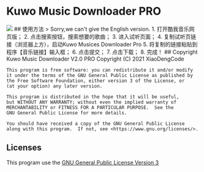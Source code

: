 # Kuwo Music Downloader PRO
<img src="https://g.itcraft.tk/img/logo.png" />
## 使用方法
> Sorry,we can't give the English version.
1. 打开酷我音乐网页版；
2. 点击搜索按钮，搜索想要的歌曲；
3. 进入试听页面；
4. 复制试听页链接（浏览器上方），启动Kuwo Musices Downloader Pro
5. 将复制的链接粘贴到程序【音乐链接】输入框；
6. 点击提交； 
7. 点击下载；
8. 完成！
## Copyright
Kuwo Music Downloader V2.0 PRO
Copyright (C) 2021  XiaoDengCode

    This program is free software: you can redistribute it and/or modify
    it under the terms of the GNU General Public License as published by
    the Free Software Foundation, either version 3 of the License, or
    (at your option) any later version.

    This program is distributed in the hope that it will be useful,
    but WITHOUT ANY WARRANTY; without even the implied warranty of
    MERCHANTABILITY or FITNESS FOR A PARTICULAR PURPOSE.  See the
    GNU General Public License for more details.

    You should have received a copy of the GNU General Public License
    along with this program.  If not, see <https://www.gnu.org/licenses/>.
## Licenses
This program use the [GNU General Public License Version 3](http://www.gnu.org/licenses/gpl-3.0.html)
